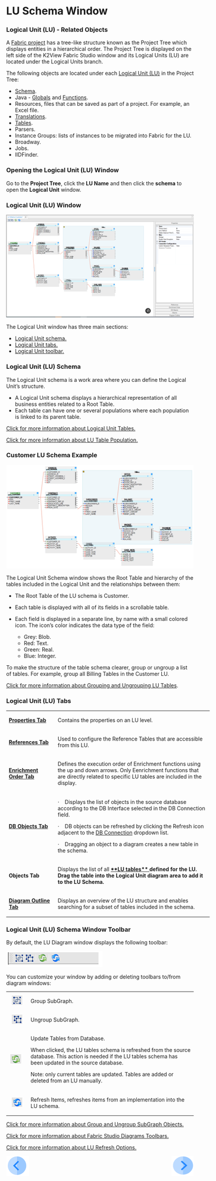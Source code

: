 # LU Schema Window

### Logical Unit (LU) - Related Objects
A [Fabric project](/articles/04_fabric_studio/08_fabric_project_tree.md) has a tree-like structure known as the Project Tree which displays entities in a hierarchical order. The Project Tree is displayed on the left side of the K2View Fabric Studio window and its Logical Units (LU) are located under the Logical Units branch.

The following objects are located under each [Logical Unit (LU)](/articles/03_logical_units/01_LU_overview.md) in the Project Tree:
* [Schema](/articles/03_logical_units/03_LU_schema_window.md#logical-unit-lu-schema).
* Java - [Globals](/articles/08_globals/01_globals_overview.md) and [Functions](/articles/07_table_population/08_project_functions.md).
* Resources, files that can be saved as part of a project. For example, an Excel file.
* [Translations](/articles/09_translations/01_translations_overview_and_use_cases.md).
* [Tables](/articles/06_LU_tables/01_LU_tables_overview.md).
* Parsers.
* Instance Groups: lists of instances to be migrated into Fabric for the LU. 
* Broadway.
* Jobs.
* IIDFinder. 

### Opening the Logical Unit (LU) Window
Go to the **Project Tree**, click the **LU Name** and then click the **schema** to open the **Logical Unit** window.

### Logical Unit (LU) Window
![image](/articles/03_logical_units/images/1.3_LU_Schema_WIndow.PNG)


The Logical Unit window has three main sections:
* [Logical Unit schema.](/articles/03_logical_units/03_LU_schema_window.md#logical-unit-lu-schema)
* [Logical Unit tabs.](/articles/03_logical_units/03_LU_schema_window.md#logical-unit-lu-tabs)
* [Logical Unit toolbar.](/articles/03_logical_units/03_LU_schema_window.md#logical-unit-lu-schema-window-toolbar) 

### Logical Unit (LU) Schema
The Logical Unit schema is a work area where you can define the Logical Unit’s structure. 
* A Logical Unit schema displays a hierarchical representation of all business entities related to a Root Table. 
* Each table can have one or several populations where each population is linked to its parent table.


[Click for more information about Logical Unit Tables.](/articles/06_LU_tables/01_LU_tables_overview.md)

[Click for more information about LU Table Population.](/articles/07_table_population/01_table_population_overview.md)

### Customer LU Schema Example 

![image](/articles/03_logical_units/images/1.4_LU_schema_example.png)

The Logical Unit Schema window shows the Root Table and hierarchy of the tables included in the Logical Unit and the relationships between them:
* The Root Table of the LU schema is Customer. 
* Each table is displayed with all of its fields in a scrollable table.
* Each field is displayed in a separate line, by name with a small colored icon. The icon’s color indicates the data type of the field:

    * Grey: Blob.
    * Red: Text.
    * Green: Real.
    * Blue: Integer.

To make the structure of the table schema clearer, group or ungroup a list of tables. For example, group all Billing Tables in the Customer LU.

[Click for more information about Grouping and Ungrouping LU Tables](/articles/03_logical_units/16_LU_schema_group_and_ungroup_tables.md).

### Logical Unit (LU) Tabs

<table style="width: 547px;">
<tbody>
<tr style="mso-yfti-irow: 0; mso-yfti-firstrow: yes; mso-prop-change: 'Einav Velan' 20200412T1629;">
<td style="width: 119px;">
<p><a href="/articles/03_logical_units/04_LU_properties.md"><b>Properties Tab<b></a>
</td>
<td style="width: 414px;">
<p>Contains the properties on an LU level.</p>
</td>
</tr>
<tr style="mso-yfti-irow: 1; mso-prop-change: 'Einav Velan' 20200412T1629;">
<td style="width: 119px;">
<p><strong><a href="/articles/03_logical_units/15_LU_schema_edit_reference_tab.md">References Tab</a></p>
</td>
<td style="width: 414px;">
<p>Used to configure the Reference Tables that are accessible from this LU.</p>
</td>
</tr>
<tr style="mso-yfti-irow: 2; mso-prop-change: 'Einav Velan' 20200412T1629;">
<td style="width: 119px;">
<p><a href="/articles/03_logical_units/14_edit%20enrichment%20order.md"><b>Enrichment Order Tab<b></p>
</td>
<td style="width: 414px;">
<p>Defines the execution order of Enrichment functions using the up and down arrows. Only Eenrichment functions that are directly related to specific LU tables are included in the display. </p>

</td>
</tr>
<tr style="mso-yfti-irow: 3; mso-prop-change: 'Einav Velan' 20200412T1629;">
<td style="width: 119px;">
<p><a href="/articles/05_DB_interfaces/03_DB_interfaces_overview.md"><b>DB Objects Tab<b></p>
</td>
<td style="width: 414px;">
<p>&middot;&nbsp;&nbsp;&nbsp; Displays the list of objects in the source database according to the DB Interface selected in the DB Connection field.</p>
<p>&middot;&nbsp;&nbsp;&nbsp; DB objects can be refreshed by clicking the Refresh icon adjacent to the <a href="/articles/05_DB_interfaces/04_creating_a_new_database_interface.md">DB Connection</a> dropdown list.</p>
<p>&middot;&nbsp;&nbsp;&nbsp; Dragging an object to a diagram creates a new table in the schema. &nbsp;</p>
</td>
</tr>
<tr style="mso-yfti-irow: 4; mso-prop-change: 'Einav Velan' 20200412T1629;">
<td style="width: 119px;">
<p><strong>Objects Tab</strong></p>
</td>
<td style="width: 414px;">
<p>Displays the list of all <a href="/articles/06_LU_tables/01_LU_tables_overview.md"><b> **LU tables** </a> defined for the LU. Drag the table into the Logical Unit diagram area to add it to the LU Schema.</p>
</td>
</tr>
<tr style="mso-yfti-irow: 5; mso-yfti-lastrow: yes; mso-prop-change: 'Einav Velan' 20200412T1629;">
<td style="width: 119px;">
<p><strong><a href="/articles/12_LU_navigation/01_Navigating_an_LU_schema.md#how-do-i-use-the-diagram-outline">Diagram Outline Tab</strong></a></p>
</td>
<td style="width: 414px;">
<p>Displays an overview of the LU structure and enables searching for a subset of tables included in the schema.</p>
</td>
</tr>
</tbody>
</table>



### Logical Unit (LU) Schema Window Toolbar
By default, the LU Diagram window displays the following toolbar:

![image](/articles/03_logical_units/images/1.3_LU_window_icons.png)

You can customize your window by adding or deleting toolbars to/from diagram windows:

<table>
<tbody>
<tr>
<td width="60">&nbsp; <img src="/articles/03_logical_units/images/1.3_logical_unit_schema_window_table_icon_1.png" alt="" /></td>
<td width="557">
<p>Group SubGraph.</p>
</td>
</tr>
<tr>
<td width="60">&nbsp; <img src="/articles/03_logical_units/images/1.3_logical_unit_schema_window_table_icon_2.png"/></td>
<td width="557">
<p>Ungroup SubGraph.</p>
</td>
</tr>
<tr>
<td width="60">&nbsp;<img src="/articles/03_logical_units/images/1.3_logical_unit_schema_window_table_icon_3.png" alt="" /></td>
<td width="557">
<p>Update Tables from Database.</p>
<p>When clicked, the LU tables schema is refreshed from the source database. This action is needed if the LU tables schema has been updated in the source database.</p>
<p>Note: only current tables are updated. Tables are added or deleted from an LU manually.</p>
</td>
</tr>
<tr>
<td width="60">&nbsp; <img src="/articles/03_logical_units/images/1.3_logical_unit_schema_window_table_icon_4.png" alt="" </td>
<td width="557">
<p>Refresh Items, refreshes items from an implementation into the LU schema.</p>
</td>
</tr>
</tbody>
</table>


[Click for more information about Group and Ungroup SubGraph Objects.](/articles/03_logical_units/16_LU_schema_group_and_ungroup_tables.md)

[Click for more information about Fabric Studio Diagrams Toolbars.](/articles/04_fabric_studio/03_diagram_and_toolbars.md)

[Click for more information about LU Refresh Options.](/articles/03_logical_units/18_LU_schema_refresh_LU_options.md)

[![Previous](/articles/images/Previous.png)](/articles/03_logical_units/02_create_a_logical_unit_flow.md)[<img align="right" width="60" height="54" src="/articles/images/Next.png">](/articles/03_logical_units/04_LU_properties.md)
